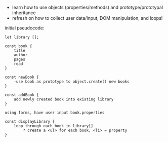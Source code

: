- learn how to use objects (properties/methods) and prototype/prototypal inheritance
- refresh on how to collect user data/input, DOM manipulation, and loops!

initial pseudocode:

    let library [];

    const book {
        title
        author
        pages
        read
    }

    const newBook {
        -use book as prototype to object.create() new books
    }

    const addBook {
        add newly created book into existing library
    }

    using forms, have user input book.properties

    const displayLibrary {
        loop through each book in library[]
            ? create a <ul> for each book, <li> = property
    }